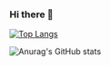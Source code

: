 ### Hi there 👋
[![Top Langs](https://github-readme-stats.vercel.app/api/top-langs/?username=kopsoyleydi&langs_count=8)](https://github.com/anuraghazra/github-readme-stats)



![Anurag's GitHub stats](https://github-readme-stats.vercel.app/api?username=kopsoyleydi&show_icons=true&theme=transparent)  
